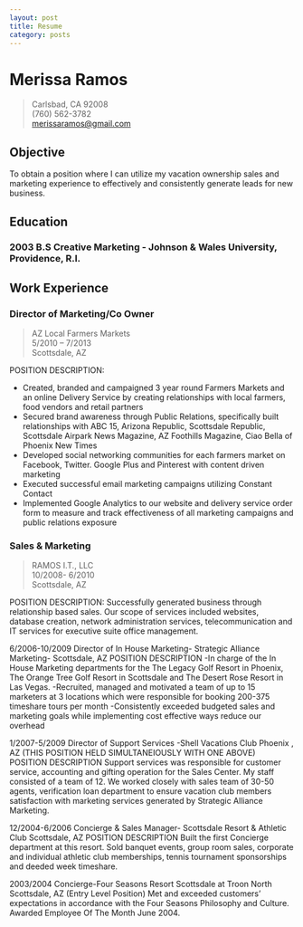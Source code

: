 ```yaml
---
layout: post
title: Resume
category: posts
---
```


# Merissa Ramos
> Carlsbad, CA 92008<br />
(760) 562-3782<br />
[merissaramos@gmail.com][email]

## Objective
To obtain a position where I can utilize my vacation ownership sales and marketing experience to effectively and consistently generate leads for new business.

## Education
### 2003 B.S Creative Marketing - Johnson & Wales University, Providence, R.I.

## Work Experience

### Director of Marketing/Co Owner
> AZ Local Farmers Markets<br />
5/2010 – 7/2013<br />
Scottsdale, AZ

POSITION DESCRIPTION:

- Created, branded and campaigned 3 year round Farmers Markets and an online Delivery Service by creating relationships with local farmers, food vendors and retail partners
- Secured brand awareness through Public Relations, specifically built relationships with ABC 15, Arizona Republic, Scottsdale Republic, Scottsdale Airpark News Magazine, AZ Foothills Magazine, Ciao Bella of Phoenix New Times
- Developed social networking communities for each farmers market on Facebook, Twitter. Google Plus and Pinterest with content driven marketing
- Executed successful email marketing campaigns utilizing Constant Contact
- Implemented Google Analytics to our website and delivery service order form to measure and track effectiveness of all marketing campaigns and public relations exposure


### Sales & Marketing
> RAMOS I.T., LLC<br />
10/2008- 6/2010<br />
Scottsdale, AZ

POSITION DESCRIPTION:
Successfully generated business through relationship based sales. Our scope of services included websites, database creation, network administration services, telecommunication and IT services for executive suite office management.

6/2006-10/2009
Director of In House Marketing- Strategic Alliance Marketing- Scottsdale, AZ
POSITION DESCRIPTION
-In charge of the In House Marketing departments for the The Legacy Golf Resort in Phoenix, The Orange Tree Golf Resort in Scottsdale and The Desert Rose Resort in Las Vegas.
-Recruited, managed and motivated a team of up to 15 marketers at 3 locations which were responsible for booking 200-375 timeshare tours per month
-Consistently exceeded budgeted sales and marketing goals while implementing cost effective ways reduce our overhead

1/2007-5/2009
Director of Support Services -Shell Vacations Club Phoenix , AZ (THIS POSITION HELD SIMULTANEIOUSLY WITH ONE ABOVE)
POSITION DESCRIPTION Support services was responsible for customer service, accounting and gifting operation for the Sales Center.
My staff consisted of a team of 12. We worked closely with sales team of 30-50 agents, verification loan department to ensure vacation club members satisfaction with marketing services generated by Strategic Alliance Marketing.

12/2004-6/2006 Concierge & Sales Manager- Scottsdale Resort & Athletic Club Scottsdale, AZ
POSITION DESCRIPTION Built the first Concierge department at this resort. Sold banquet events, group room sales, corporate  and individual athletic club memberships, tennis tournament sponsorships and deeded week timeshare.

2003/2004 Concierge-Four Seasons Resort Scottsdale at Troon North Scottsdale, AZ (Entry Level Position)
Met and exceeded customers’ expectations in accordance with the Four Seasons Philosophy and Culture.
Awarded Employee Of The Month June 2004.



[email]: mailto://merissaramos@gmail.com
